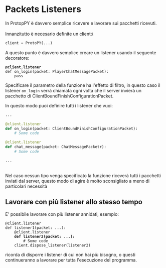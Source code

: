 # Packets Listeners

In ProtopPY è davvero semplice ricevere e lavorare sui pacchetti ricevuti.\
\
Innanzitutto è  necesario definite un client:\


```python
client = ProtoPY(...)
```

A questo punto è davvero semplice creare un listener usando il seguente decoratore:

<pre class="language-python"><code class="lang-python"><strong>@client.listener
</strong>def on_login(packet: PlayerChatMessagePacket):
    pass
</code></pre>

Specificare il parametro della funzione ha l'effetto di filtro, in questo caso il listener `on_login` verrà chiamata ogni volta che il server invierà un pacchetto di ClientBoundFinishConfigurationPacket.

In questo modo puoi definire tutti i listener che vuoi:

```python
...

@client.listener
def on_login(packet: ClientBoundFinishConfigurationPacket):
    # Some code

@client.listener
def chat_message(packet: ChatMessagePacketr):
    # Some code

...
```

\
Nel caso nessun tipo venga specificato la funzione riceverà tutti i pacchetti inviati dal server, questo modo di agire è molto sconsigliato a meno di particolari necessità

## Lavorare con più listener allo stesso tempo

E' possibile lavorare con più listener annidati, esempio:

<pre class="language-python"><code class="lang-python">@client.listener
def listener1(packet: ...):
    @client.listener
<strong>    def listener2(packet: ...):
</strong>        # Some code
    client.dispose_listener(listener2)
</code></pre>

ricorda di disporre i listener di cui non hai più bisogno, o questi continueranno a lavorare per tutta l'esecuzione del programma.



